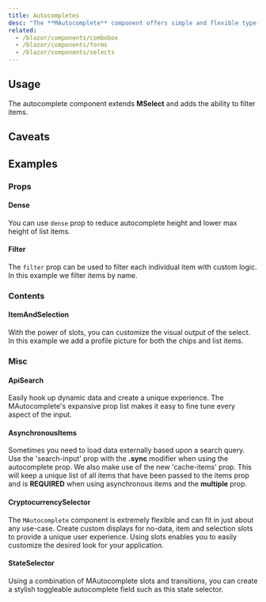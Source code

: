 ```yaml
---
title: Autocompletes
desc: "The **MAutocomplete** component offers simple and flexible type-ahead functionality. This is useful when searching large sets of data or even dynamically requesting information from an API." 
related:
  - /blazor/components/combobox
  - /blazor/components/forms
  - /blazor/components/selects
---
```


## Usage

The autocomplete component extends **MSelect** and adds the ability to filter items.

<autocomplete-usage></autocomplete-usage>

## Caveats

<app-alert type="error" content="When using objects for the `Items` prop, you must associate `ItemText` and `ItemValue` with existing properties on your objects. These values are defaulted to  `Text` and `Value` and can be changed."></app-alert>

<app-alert type="warning" content="The `Auto` property of `MenuProps` is only supported for the default input style."></app-alert>

<app-alert type="info" content="Browser autocomplete is set to off by default, may vary by browser and may be ignored.  **[MDN](https://developer.mozilla.org/en-US/docs/Web/Security/Securing_your_site/Turning_off_form_autocompletion)**"></app-alert>

## Examples

### Props

#### Dense

You can use `dense` prop to reduce autocomplete height and lower max height of list items.

<masa-example file="Examples.components.autocomplete.Dense"></masa-example>

#### Filter

The `filter` prop can be used to filter each individual item with custom logic. In this example we filter items by name.

<masa-example file="Examples.components.autocomplete.Filter"></masa-example>

### Contents

#### ItemAndSelection

With the power of slots, you can customize the visual output of the select. In this example we add a profile picture for both the chips and list items.

<masa-example file="Examples.components.autocomplete.ItemAndSelection"></masa-example>

### Misc

#### ApiSearch

Easily hook up dynamic data and create a unique experience. The MAutocomplete's expansive prop list makes it easy to fine tune every aspect of the input.

<masa-example file="Examples.components.autocomplete.ApiSearch"></masa-example>

#### AsynchronousItems

Sometimes you need to load data externally based upon a search query. Use the 'search-input' prop with the **.sync** modifier when using the autocomplete prop. We also make use of the new 'cache-items' prop. This will keep a unique list of all items that have been passed to the items prop and is **REQUIRED** when using asynchronous items and the **multiple** prop.

<masa-example file="Examples.components.autocomplete.AsynchronousItems"></masa-example>

#### CryptocurrencySelector

The `MAutocomplete` component is extremely flexible and can fit in just about any use-case. Create custom displays for no-data, item and selection slots to provide a unique user experience. Using slots enables you to easily customize the desired look for your application.

<masa-example file="Examples.components.autocomplete.CryptocurrencySelector"></masa-example>

#### StateSelector

Using a combination of MAutocomplete slots and transitions, you can create a stylish toggleable autocomplete field such as this state selector.

<masa-example file="Examples.components.autocomplete.StateSelector"></masa-example>

